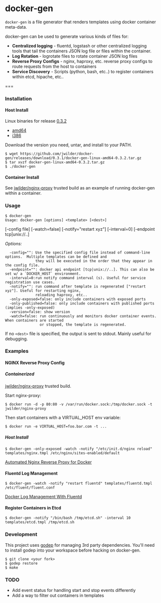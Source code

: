 docker-gen
=====

`docker-gen` is a file generator that renders templates using docker container meta-data.

docker-gen can be used to generate various kinds of files for:

 * **Centralized logging** - fluentd, logstash or other centralized logging tools that tail the containers JSON log file or files within the container.
 * **Log Rotation** - logrotate files to rotate container JSON log files
 * **Reverse Proxy Configs** - nginx, haproxy, etc. reverse proxy configs to route requests from the host to containers
 * **Service Discovery** - Scripts (python, bash, etc..) to register containers within etcd, hipache, etc..

===

### Installation

#### Host Install

Linux binaries for release [0.3.2](https://github.com/jwilder/docker-gen/releases)

* [amd64](https://github.com/jwilder/docker-gen/releases/download/0.3.2/docker-gen-linux-amd64-0.3.2.tar.gz)
* [i386](https://github.com/jwilder/docker-gen/releases/download/0.3.2/docker-gen-linux-i386-0.3.2.tar.gz)

Download the version you need, untar, and install to your PATH.

```
$ wget https://github.com/jwilder/docker-gen/releases/download/0.3.1/docker-gen-linux-amd64-0.3.2.tar.gz
$ tar xvzf docker-gen-linux-amd64-0.3.2.tar.gz
$ ./docker-gen
```

#### Container Install

See [jwilder/nginx-proxy](https://index.docker.io/u/jwilder/nginx-proxy/) trusted build as an example of running docker-gen within a container.


### Usage
```
$ docker-gen
Usage: docker-gen [options] <template> [<dest>]
```

[-config file] [-watch=false] [-notify="restart xyz"] [-interval=0] [-endpoint tcp|unix://..]

*Options:*
```
  -config="": Use the specified config file instead of command-line options.  Multiple templates can be defined and 
              they will be executed in the order that they appear in the config file.
  -endpoint="": docker api endpoint [tcp|unix://..]. This can also be set w/ a `DOCKER_HOST` environment.
  -interval=0:run notify command interval (s). Useful for service registration use cases.
  -notify="": run command after template is regenerated ["restart xyz"]. Useful for restarting nginx,
              reloading haproxy, etc..
  -only-exposed=false: only include containers with exposed ports
  -only-published=false: only include containers with published ports (implies -only-exposed)
  -version=false: show version
  -watch=false: run continuously and monitors docker container events.  When containers are started
                or stopped, the template is regenerated.
```

If no `<dest>` file is specified, the output is sent to stdout.  Mainly useful for debugging.


### Examples

#### NGINX Reverse Proxy Config

##### Containerized

[jwilder/nginx-proxy](https://index.docker.io/u/jwilder/nginx-proxy/) trusted build.

Start nginx-proxy:

```
$ docker run -d -p 80:80 -v /var/run/docker.sock:/tmp/docker.sock -t jwilder/nginx-proxy
```

Then start containers with a VIRTUAL_HOST env variable:
```
$ docker run -e VIRTUAL_HOST=foo.bar.com -t ...
```

##### Host Install

```
$ docker-gen -only-exposed -watch -notify "/etc/init.d/nginx reload" templates/nginx.tmpl /etc/nginx/sites-enabled/default
```

[Automated Nginx Reverse Proxy for Docker](http://jasonwilder.com/blog/2014/03/25/automated-nginx-reverse-proxy-for-docker/)

#### Fluentd Log Management

```
$ docker-gen -watch -notify "restart fluentd" templates/fluentd.tmpl /etc/fluent/fluent.conf
```

[Docker Log Management With Fluentd](http://jasonwilder.com/blog/2014/03/17/docker-log-management-using-fluentd/)

#### Register Containers in Etcd

```
$ docker-gen -notify "/bin/bash /tmp/etcd.sh" -interval 10 templates/etcd.tmpl /tmp/etcd.sh
```


### Development

This project uses [godep](https://github.com/tools/godep) for managing 3rd party dependencies.  You'll need to install godep into your workspace before hacking on docker-gen.

```
$ git clone <your fork>
$ godep restore
$ make
```

### TODO

 * Add event status for handling start and stop events differently
 * Add a way to filter out containers in templates
